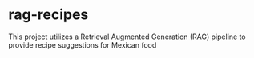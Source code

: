 # rag-recipes
This project utilizes a Retrieval Augmented Generation (RAG) pipeline to provide recipe suggestions for Mexican food
